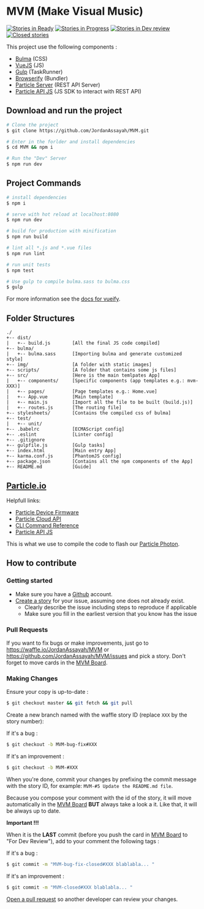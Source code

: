 # MVM (Make Visual Music)
[![Stories in Ready](https://badge.waffle.io/JordanAssayah/MVM.png?label=ready&title=Ready)](https://waffle.io/JordanAssayah/MVM)
[![Stories in Progress](https://badge.waffle.io/JordanAssayah/MVM.png?label=In%20Progress&title=In%20Progress)](https://waffle.io/JordanAssayah/MVM)
[![Stories in Dev review](https://badge.waffle.io/JordanAssayah/MVM.png?label=In%20Dev%20Review&title=For%20Dev%20Review)](https://waffle.io/JordanAssayah/MVM)
[![Closed stories](https://badge.waffle.io/JordanAssayah/MVM.png?label=done&title=Done)](https://waffle.io/JordanAssayah/MVM)

This project use the following components :
- [Bulma](http://bulma.io "Framework CSS based on Flexbox") (CSS)
- [VueJS](https://vuejs.org "Framework JavaScript similar to React") (JS)
- [Gulp](https://gulpjs.com "Task Runner") (TaskRunner)
- [Browserify](http://browserify.org "JavaScript Bundler") (Bundler)
- [Particle Server](https://github.com/spark/spark-server "REST API Server") (REST API Server)
- [Particle API JS](https://docs.particle.io/reference/javascript/ "JS SDK") (JS SDK to interact with REST API)

## Download and run the project

```bash
# Clone the project
$ git clone https://github.com/JordanAssayah/MVM.git

# Enter in the forlder and install dependencies
$ cd MVM && npm i

# Run the "Dev" Server
$ npm run dev
```

## Project Commands

```bash
# install dependencies
$ npm i

# serve with hot reload at localhost:8080
$ npm run dev

# build for production with minification
$ npm run build

# lint all *.js and *.vue files
$ npm run lint

# run unit tests
$ npm test

# Use gulp to compile bulma.sass to bulma.css
$ gulp
```

For more information see the [docs for vueify](https://github.com/vuejs/vueify).

## Folder Structures

```
./
+-- dist/
|   +-- build.js        [All the final JS code compiled]
+-- bulma/
|   +-- bulma.sass      [Importing bulma and generate customized style]
+-- img/                [A folder with static images]
+-- scripts/            [A folder that contains some js files]
+-- src/                [Here is the main temlpates App]
|   +-- components/     [Specific components (app templates e.g.: mvm-XXX)]
|   +-- pages/          [Page templates e.g.: Home.vue]
|   +-- App.vue         [Main template]
|   +-- main.js         [Import all the file to be built (build.js)]
|   +-- routes.js       [The routing file]
+-- stylesheets/        [Contains the compiled css of bulma]
+-- test/
|   +-- unit/
+-- .babelrc            [ECMAScript config]
+-- .eslint             [Linter config]
+-- .gitignore
+-- gulpfile.js         [Gulp tasks]
+-- index.html          [Main entry App]
+-- karma.conf.js       [PhantomJS config]
+-- package.json        [Contains all the npm components of the App]
+-- README.md           [Guide]
```

## [Particle.io](https://particle.io)

Helpfull links:

- [Particle Device Firmware](https://docs.particle.io/reference/firmware/photon/)
- [Particle Cloud API](https://docs.particle.io/reference/api/)
- [CLI Command Reference](https://docs.particle.io/reference/cli/)
- [Particle API JS](https://docs.particle.io/reference/javascript/)

This is what we use to compile the code to flash our [Particle Photon](https://www.particle.io/prototype).

## How to contribute
### Getting started

* Make sure you have a [Github](https://github.com/signup/free) account.
* [Create a story](https://waffle.io/JordanAssayah/MVM) for your issue, assuming one does not already exist.
	* Clearly describe the issue including steps to reproduce if applicable
	* Make sure you fill in the earliest version that you know has the issue

### Pull Requests
If you want to fix bugs or make improvements, just go to https://waffle.io/JordanAssayah/MVM or https://github.com/JordanAssayah/MVM/issues and pick a story.
Don't forget to move cards in the [MVM Board](https://waffle.io/JordanAssayah/MVM).

### Making Changes

Ensure your copy is up-to-date :

```bash
$ git checkout master && git fetch && git pull
```

Create a new branch named with the waffle story ID (replace `XXX` by the story number):

If it's a bug :

```bash
$ git checkout -b MVM-bug-fix#XXX
```

If it's an improvement :

```bash
$ git checkout -b MVM-#XXX
```

When you're done, commit your changes by prefixing the commit message with the story ID, for example: `MVM-#5 Update the README.md file`.

Because you compose your comment with the id of the story, it will move automatically in the [MVM Board](https://waffle.io/JordanAssayah/MVM) **BUT** always take a look a it.
Like that, it will be always up to date.

**Important !!!**

When it is the **LAST** commit (before you push the card in [MVM Board](https://waffle.io/JordanAssayah/MVM) to "For Dev Review"), add to your comment the following tags :

If it's a bug :

```bash
$ git commit -m "MVM-bug-fix-closed#XXX blablabla... "
```

If it's an improvement :

```bash
$ git commit -m "MVM-closed#XXX blablabla... "
```

[Open a pull request](https://github.com/liip/zebra/compare) so another developer can review your changes.
